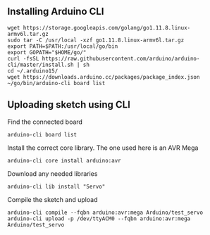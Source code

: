 ## Installing Arduino CLI
```
wget https://storage.googleapis.com/golang/go1.11.8.linux-armv6l.tar.gz
sudo tar -C /usr/local -xzf go1.11.8.linux-armv6l.tar.gz 
export PATH=$PATH:/usr/local/go/bin
export GOPATH="$HOME/go/"
curl -fsSL https://raw.githubusercontent.com/arduino/arduino-cli/master/install.sh | sh
cd ~/.arduino15/
wget https://downloads.arduino.cc/packages/package_index.json
~/go/bin/arduino-cli board list
```

## Uploading sketch using CLI
Find the connected board
``` 
arduino-cli board list
```

Install the correct core library. The one used here is an AVR Mega
``` 
arduino-cli core install arduino:avr
```

Download any needed libraries
``` 
arduino-cli lib install "Servo"
```

Compile the sketch and upload
``` 
arduino-cli compile --fqbn arduino:avr:mega Arduino/test_servo
arduino-cli upload -p /dev/ttyACM0 --fqbn arduino:avr:mega Arduino/test_servo
```
